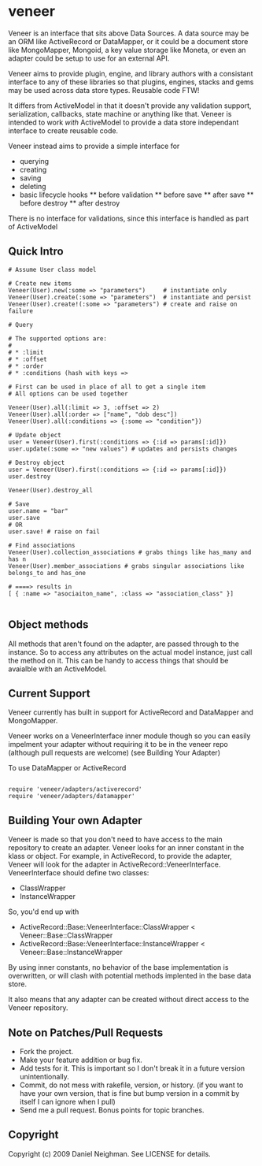 # veneer

Veneer is an interface that sits above Data Sources.  A data source may be an ORM like ActiveRecord or DataMapper, or it could be a document store like MongoMapper, Mongoid, a key value storage like Moneta, or even an adapter could be setup to use for an external API.

Veneer aims to provide plugin, engine, and library authors with a consistant interface to any of these libraries so that plugins, engines, stacks and gems may be used across data store types.  Reusable code FTW!

It differs from ActiveModel in that it doesn't provide any validation support, serialization, callbacks, state machine or anything like that.  Veneer is intended to work _with_ ActiveModel to provide a data store independant interface to create reusable code.

Veneer instead aims to provide a simple interface for
* querying
* creating
* saving
* deleting
* basic lifecycle hooks
** before validation
** before save
** after save
** before destroy
** after destroy

There is no interface for validations, since this interface is handled as part of ActiveModel

## Quick Intro

<pre><code># Assume User class model

# Create new items
Veneer(User).new(:some => "parameters")     # instantiate only
Veneer(User).create(:some => "parameters")  # instantiate and persist
Veneer(User).create!(:some => "parameters") # create and raise on failure

# Query

# The supported options are:
#
# * :limit
# * :offset
# * :order
# * :conditions (hash with keys => <Array|Primitive|Range>

# First can be used in place of all to get a single item
# All options can be used together

Veneer(User).all(:limit => 3, :offset => 2)
Veneer(User).all(:order => ["name", "dob desc"])
Veneer(User).all(:conditions => {:some => "condition"})

# Update object
user = Veneer(User).first(:conditions => {:id => params[:id]})
user.update(:some => "new values") # updates and persists changes

# Destroy object
user = Veneer(User).first(:conditions => {:id => params[:id]})
user.destroy

Veneer(User).destroy_all

# Save
user.name = "bar"
user.save
# OR
user.save! # raise on fail

# Find associations
Veneer(User).collection_associations # grabs things like has_many and has n
Veneer(User).member_associations # grabs singular associations like belongs_to and has_one

# ====> results in
[ { :name => "asociaiton_name", :class => "association_class" }]

</code></pre>

## Object methods

All methods that aren't found on the adapter, are passed through to the instance.  So to access any attributes on the actual model instance, just call the method on it. This can be handy to access things that should be avaialble with an ActiveModel.

## Current Support

Veneer currently has built in support for ActiveRecord and DataMapper and MongoMapper.

Veneer works on a VeneerInterface inner module though so you can easily impelment your adapter without requiring it to be in the veneer repo (although pull requests are welcome) (see Building Your Adapter)

To use DataMapper or ActiveRecord

<pre><code>
require 'veneer/adapters/activerecord'
require 'veneer/adapters/datamapper'
</code></pre>

## Building Your own Adapter

Veneer is made so that you don't need to have access to the main repository to create an adapter.  Veneer looks for an inner constant in the klass or object. For example, in ActiveRecord, to provide the adapter, Veneer will look for the adapter in ActiveRecord::VeneerInterface.  VeneerInterface should define two classes:

* ClassWrapper
* InstanceWrapper

So, you'd end up with

* ActiveRecord::Base::VeneerInterface::ClassWrapper < Veneer::Base::ClassWrapper
* ActiveRecord::Base::VeneerInterface::InstanceWrapper < Veneer::Base::InstanceWrapper

By using inner constants, no behavior of the base implementation is overwritten, or will clash with potential methods implented in the base data store.

It also means that any adapter can be created without direct access to the Veneer repository.

## Note on Patches/Pull Requests

* Fork the project.
* Make your feature addition or bug fix.
* Add tests for it. This is important so I don't break it in a
  future version unintentionally.
* Commit, do not mess with rakefile, version, or history.
  (if you want to have your own version, that is fine but
   bump version in a commit by itself I can ignore when I pull)
* Send me a pull request. Bonus points for topic branches.

## Copyright

Copyright (c) 2009 Daniel Neighman. See LICENSE for details.
